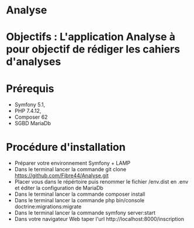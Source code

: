 # Analyse

# Objectifs : L'application Analyse à pour objectif de rédiger les cahiers d'analyses
# Prérequis

- Symfony 5.1,
- PHP 7.4.12,
- Composer 62
- SGBD MariaDb

# Procédure d'installation

- Préparer votre environnement Symfony + LAMP
- Dans le terminal lancer la commande git clone https://github.com/Fibre44/Analyse.git
- Placer vous dans le répértoire puis renommer le fichier /env.dist en .env et éditer la configuration de MariaDb
- Dans le terminal lancer la commande composer install
- Dans le terminal lancer la commande php bin/console doctrine:migrations:migrate
- Dans le terminal lancer la commande symfony server:start
- Dans votre navigateur Web taper l'url http://localhost:8000/inscription

